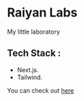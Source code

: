 # Raiyan Labs

My little laboratory

## Tech Stack :

- Next.js.
- Tailwind.

You can check out [here](https://raiyanlabs.vercel.app/)

